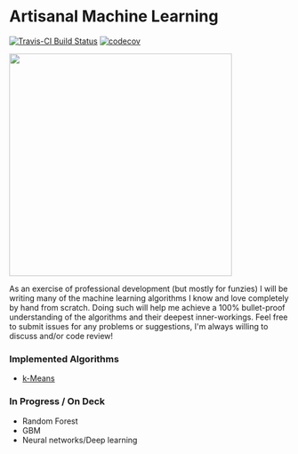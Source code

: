 # Artisanal Machine Learning

[![Travis-CI Build Status](https://travis-ci.org/jmwerner/ArtisanalMachineLearning.svg?branch=master)](https://travis-ci.org/jmwerner/ArtisanalMachineLearning) [![codecov](https://codecov.io/gh/jmwerner/ArtisanalMachineLearning/branch/master/graph/badge.svg)](https://codecov.io/gh/jmwerner/ArtisanalMachineLearning)


<img src="https://upload.wikimedia.org/wikipedia/commons/thumb/3/3b/Artisan_(14391762347).jpg/1024px-Artisan_(14391762347).jpg" width="400">

As an exercise of professional development (but mostly for funzies) I will be writing many of the machine learning algorithms I know and love completely by hand from scratch. Doing such will help me achieve a 100% bullet-proof understanding of the algorithms and their deepest inner-workings. Feel free to submit issues for any problems or suggestions, I'm always willing to discuss and/or code review!


### Implemented Algorithms

* [k-Means](http://jmwerner.github.io/ArtisanalMachineLearning/inst/doc/k-means.html)

### In Progress / On Deck

* Random Forest
* GBM
* Neural networks/Deep learning
